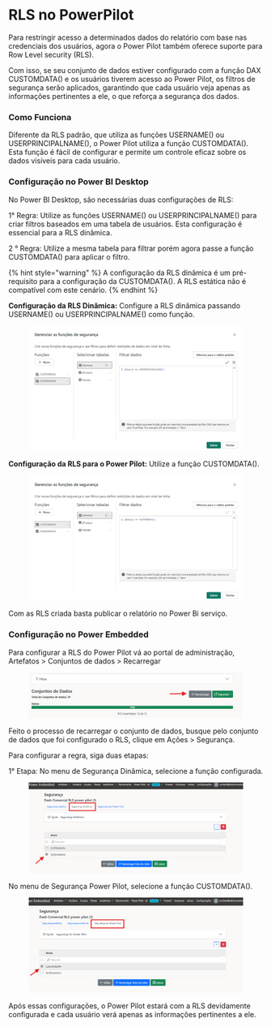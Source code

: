 # RLS no PowerPilot

Para restringir acesso a determinados dados do relatório com base nas credenciais dos usuários, agora o Power Pilot também oferece suporte para Row Level security (RLS).&#x20;

Com isso, se seu conjunto de dados estiver configurado com a função DAX CUSTOMDATA() e os usuários tiverem acesso ao Power Pilot, os filtros de segurança serão aplicados, garantindo que cada usuário veja apenas as informações pertinentes a ele, o que reforça a segurança dos dados.



### Como Funciona

Diferente da RLS padrão, que utiliza as funções USERNAME() ou USERPRINCIPALNAME(), o Power Pilot utiliza a função CUSTOMDATA(). Esta função é fácil de configurar e permite um controle eficaz sobre os dados visíveis para cada usuário.



### Configuração no Power BI Desktop

No Power BI Desktop, são necessárias duas configurações de RLS:

1° Regra: Utilize as funções USERNAME() ou USERPRINCIPALNAME() para criar filtros baseados em uma tabela de usuários. Esta configuração é essencial para a RLS dinâmica.

2 ° Regra: Utilize a mesma tabela para filtrar porém agora passe a função CUSTOMDATA() para aplicar o filtro.

{% hint style="warning" %}
A configuração da RLS dinâmica é um pré-requisito para a configuração da CUSTOMDATA(). A RLS estática não é compatível com este cenário.
{% endhint %}



**Configuração da RLS Dinâmica:** Configure a RLS dinâmica passando USERNAME() ou USERPRINCIPALNAME() como função.

<figure><img src="../../.gitbook/assets/image (70).png" alt=""><figcaption></figcaption></figure>



**Configuração da RLS para o Power Pilot:** Utilize a função CUSTOMDATA().

<figure><img src="../../.gitbook/assets/image (71).png" alt=""><figcaption></figcaption></figure>

Com as RLS criada basta publicar o relatório no Power Bi serviço.



### Configuração no Power Embedded

Para configurar a RLS do Power Pilot vá ao portal de administração, Artefatos > Conjuntos de dados > Recarregar

<figure><img src="../../.gitbook/assets/image (73).png" alt=""><figcaption></figcaption></figure>

Feito o processo de recarregar o conjunto de dados, busque pelo conjunto de dados que foi configurado o RLS, clique em Ações > Segurança.



Para configurar a regra, siga duas etapas:

1° Etapa: No menu de Segurança Dinâmica, selecione a função configurada.

<figure><img src="../../.gitbook/assets/image (74).png" alt=""><figcaption></figcaption></figure>

No menu de Segurança Power Pilot, selecione a função CUSTOMDATA().

<figure><img src="../../.gitbook/assets/image (75).png" alt=""><figcaption></figcaption></figure>

Após essas configurações, o Power Pilot estará com a RLS devidamente configurada e cada usuário verá apenas as informações pertinentes a ele.
